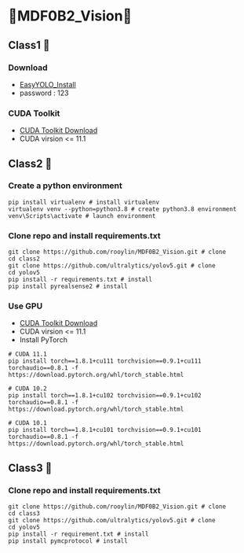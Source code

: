 # 🔰MDF0B2_Vision🔰
## Class1 🗿

### Download
* [EasyYOLO_Install](https://gmnfuedutw-my.sharepoint.com/:u:/g/personal/10865107_gm_nfu_edu_tw/ERJqedNF9gpDkIBM9tvjir8BrEf656BkXOBVq1G4H06oWg?e=XpSeQQ)
* password : 123
### CUDA Toolkit
* [CUDA Toolkit Download](https://developer.nvidia.com/cuda-toolkit-archive)
* CUDA virsion <= 11.1
## Class2 🗿

### Create a python environment
```shell
pip install virtualenv # install virtualenv
virtualenv venv --python=python3.8 # create python3.8 environment
venv\Scripts\activate # launch environment
```

### Clone repo and install requirements.txt
```shell
git clone https://github.com/rooylin/MDF0B2_Vision.git # clone
cd class2
git clone https://github.com/ultralytics/yolov5.git # clone
cd yolov5 
pip install -r requirements.txt # install
pip install pyrealsense2 # install
```
### Use GPU
* [CUDA Toolkit Download](https://developer.nvidia.com/cuda-toolkit-archive)
* CUDA virsion <= 11.1
* Install PyTorch
```shell
# CUDA 11.1
pip install torch==1.8.1+cu111 torchvision==0.9.1+cu111 torchaudio==0.8.1 -f https://download.pytorch.org/whl/torch_stable.html

# CUDA 10.2
pip install torch==1.8.1+cu102 torchvision==0.9.1+cu102 torchaudio==0.8.1 -f https://download.pytorch.org/whl/torch_stable.html

# CUDA 10.1
pip install torch==1.8.1+cu101 torchvision==0.9.1+cu101 torchaudio==0.8.1 -f https://download.pytorch.org/whl/torch_stable.html
```
## Class3 🗿

### Clone repo and install requirements.txt
```shell
git clone https://github.com/rooylin/MDF0B2_Vision.git # clone
cd class3
git clone https://github.com/ultralytics/yolov5.git # clone
cd yolov5 
pip install -r requirement.txt # install
pip install pymcprotocol # install
```
    